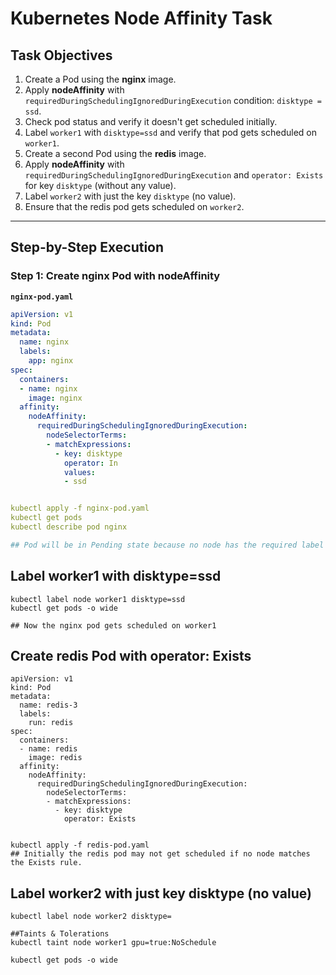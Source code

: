# Kubernetes Node Affinity Task

## Task Objectives

1. Create a Pod using the **nginx** image.
2. Apply **nodeAffinity** with `requiredDuringSchedulingIgnoredDuringExecution` condition: `disktype = ssd`.
3. Check pod status and verify it doesn't get scheduled initially.
4. Label `worker1` with `disktype=ssd` and verify that pod gets scheduled on `worker1`.
5. Create a second Pod using the **redis** image.
6. Apply **nodeAffinity** with `requiredDuringSchedulingIgnoredDuringExecution` and `operator: Exists` for key `disktype` (without any value).
7. Label `worker2` with just the key `disktype` (no value).
8. Ensure that the redis pod gets scheduled on `worker2`.

---

## Step-by-Step Execution   

### Step 1: Create nginx Pod with nodeAffinity

**`nginx-pod.yaml`**
```yaml
apiVersion: v1
kind: Pod
metadata:
  name: nginx
  labels:
    app: nginx
spec:
  containers:
  - name: nginx
    image: nginx
  affinity:
    nodeAffinity:
      requiredDuringSchedulingIgnoredDuringExecution:
        nodeSelectorTerms:
        - matchExpressions:
          - key: disktype
            operator: In
            values:
            - ssd


kubectl apply -f nginx-pod.yaml
kubectl get pods
kubectl describe pod nginx

## Pod will be in Pending state because no node has the required label disktype=ssd.

```

## Label worker1 with disktype=ssd
```
kubectl label node worker1 disktype=ssd
kubectl get pods -o wide

## Now the nginx pod gets scheduled on worker1

```

## Create redis Pod with operator: Exists

```
apiVersion: v1
kind: Pod
metadata:
  name: redis-3
  labels:
    run: redis
spec:
  containers:
  - name: redis
    image: redis
  affinity:
    nodeAffinity:
      requiredDuringSchedulingIgnoredDuringExecution:
        nodeSelectorTerms:
        - matchExpressions:
          - key: disktype
            operator: Exists


kubectl apply -f redis-pod.yaml
## Initially the redis pod may not get scheduled if no node matches the Exists rule.

```

## Label worker2 with just key disktype (no value)
```
kubectl label node worker2 disktype=

##Taints & Tolerations 
kubectl taint node worker1 gpu=true:NoSchedule

kubectl get pods -o wide
```
